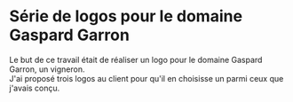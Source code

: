 # Série de logos pour le domaine Gaspard Garron
Le but de ce travail était de réaliser un logo pour le domaine Gaspard Garron, un vigneron.  
J'ai proposé trois logos au client pour qu'il en choisisse un parmi ceux que j'avais conçu.
